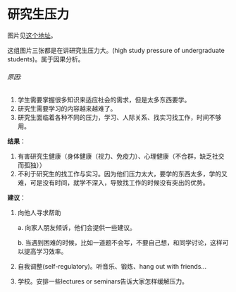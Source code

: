 # 研究生压力

图片见[这个地址](https://github.com/Xianlyu/My_pictures/blob/8808cc9d768b680c39dbd8157c0c1d672dca3dce/education.jpg)。

这组图片三张都是在讲研究生压力大。(high study pressure of undergraduate students)。属于因果分析。

###### 原因:

1. 学生需要掌握很多知识来适应社会的需求，但是太多东西要学。
2. 研究生需要学习的内容越来越难了。
3. 研究生面临着各种不同的压力，学习、人际关系、找实习找工作，时间不够用。

**结果**：

1. 有害研究生健康（身体健康（视力、免疫力）、心理健康（不合群，缺乏社交而孤独））
2. 不利于研究生的找工作与实习。因为他们压力太大，要学的东西太多，学的又难，可是没有时间，就学不深入，导致找工作的时候没有突出的优势。

**建议**：

1. 向他人寻求帮助 

   a. 向家人朋友倾诉，他们会提供一些建议。

   b. 当遇到困难的时候，比如一道题不会写，不要自己想，和同学讨论，这样可以提高学习效率。

2. 自我调整(self-regulatory)。听音乐、锻炼、hang out with friends...

3. 学校。安排一些lectures or seminars告诉大家怎样缓解压力。





